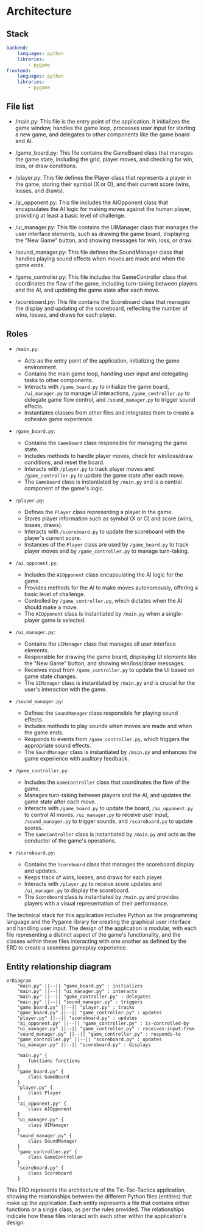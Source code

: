 # Architecture
## Stack
```yaml
backend:
    languages: python
    libraries:
        - pygame
frontend:
    languages: python
    libraries:
        - pygame
```

## File list
- /main.py: This file is the entry point of the application. It initializes the game window, handles the game loop, processes user input for starting a new game, and delegates to other components like the game board and AI.

- /game_board.py: This file contains the GameBoard class that manages the game state, including the grid, player moves, and checking for win, loss, or draw conditions.

- /player.py: This file defines the Player class that represents a player in the game, storing their symbol (X or O), and their current score (wins, losses, and draws).

- /ai_opponent.py: This file includes the AIOpponent class that encapsulates the AI logic for making moves against the human player, providing at least a basic level of challenge.

- /ui_manager.py: This file contains the UIManager class that manages the user interface elements, such as drawing the game board, displaying the "New Game" button, and showing messages for win, loss, or draw.

- /sound_manager.py: This file defines the SoundManager class that handles playing sound effects when moves are made and when the game ends.

- /game_controller.py: This file includes the GameController class that coordinates the flow of the game, including turn-taking between players and the AI, and updating the game state after each move.

- /scoreboard.py: This file contains the Scoreboard class that manages the display and updating of the scoreboard, reflecting the number of wins, losses, and draws for each player.

## Roles
* `/main.py`:
    - Acts as the entry point of the application, initializing the game environment.
    - Contains the main game loop, handling user input and delegating tasks to other components.
    - Interacts with `/game_board.py` to initialize the game board, `/ui_manager.py` to manage UI interactions, `/game_controller.py` to delegate game flow control, and `/sound_manager.py` to trigger sound effects.
    - Instantiates classes from other files and integrates them to create a cohesive game experience.

* `/game_board.py`:
    - Contains the `GameBoard` class responsible for managing the game state.
    - Includes methods to handle player moves, check for win/loss/draw conditions, and reset the board.
    - Interacts with `/player.py` to track player moves and `/game_controller.py` to update the game state after each move.
    - The `GameBoard` class is instantiated by `/main.py` and is a central component of the game's logic.

* `/player.py`:
    - Defines the `Player` class representing a player in the game.
    - Stores player information such as symbol (X or O) and score (wins, losses, draws).
    - Interacts with `/scoreboard.py` to update the scoreboard with the player's current score.
    - Instances of the `Player` class are used by `/game_board.py` to track player moves and by `/game_controller.py` to manage turn-taking.

* `/ai_opponent.py`:
    - Includes the `AIOpponent` class encapsulating the AI logic for the game.
    - Provides methods for the AI to make moves autonomously, offering a basic level of challenge.
    - Controlled by `/game_controller.py`, which dictates when the AI should make a move.
    - The `AIOpponent` class is instantiated by `/main.py` when a single-player game is selected.

* `/ui_manager.py`:
    - Contains the `UIManager` class that manages all user interface elements.
    - Responsible for drawing the game board, displaying UI elements like the "New Game" button, and showing win/loss/draw messages.
    - Receives input from `/game_controller.py` to update the UI based on game state changes.
    - The `UIManager` class is instantiated by `/main.py` and is crucial for the user's interaction with the game.

* `/sound_manager.py`:
    - Defines the `SoundManager` class responsible for playing sound effects.
    - Includes methods to play sounds when moves are made and when the game ends.
    - Responds to events from `/game_controller.py`, which triggers the appropriate sound effects.
    - The `SoundManager` class is instantiated by `/main.py` and enhances the game experience with auditory feedback.

* `/game_controller.py`:
    - Includes the `GameController` class that coordinates the flow of the game.
    - Manages turn-taking between players and the AI, and updates the game state after each move.
    - Interacts with `/game_board.py` to update the board, `/ai_opponent.py` to control AI moves, `/ui_manager.py` to receive user input, `/sound_manager.py` to trigger sounds, and `/scoreboard.py` to update scores.
    - The `GameController` class is instantiated by `/main.py` and acts as the conductor of the game's operations.

* `/scoreboard.py`:
    - Contains the `Scoreboard` class that manages the scoreboard display and updates.
    - Keeps track of wins, losses, and draws for each player.
    - Interacts with `/player.py` to receive score updates and `/ui_manager.py` to display the scoreboard.
    - The `Scoreboard` class is instantiated by `/main.py` and provides players with a visual representation of their performance.

The technical stack for this application includes Python as the programming language and the Pygame library for creating the graphical user interface and handling user input. The design of the application is modular, with each file representing a distinct aspect of the game's functionality, and the classes within these files interacting with one another as defined by the ERD to create a seamless gameplay experience.

## Entity relationship diagram
```mermaid
erDiagram
    "main.py" ||--|| "game_board.py" : initializes
    "main.py" ||--|| "ui_manager.py" : interacts
    "main.py" ||--|| "game_controller.py" : delegates
    "main.py" ||--|| "sound_manager.py" : triggers
    "game_board.py" ||--|| "player.py" : tracks
    "game_board.py" ||--|| "game_controller.py" : updates
    "player.py" ||--|| "scoreboard.py" : updates
    "ai_opponent.py" ||--|| "game_controller.py" : is-controlled-by
    "ui_manager.py" ||--|| "game_controller.py" : receives-input-from
    "sound_manager.py" ||--|| "game_controller.py" : responds-to
    "game_controller.py" ||--|| "scoreboard.py" : updates
    "ui_manager.py" ||--|| "scoreboard.py" : displays

    "main.py" {
        functions functions
    }
    "game_board.py" {
        class GameBoard
    }
    "player.py" {
        class Player
    }
    "ai_opponent.py" {
        class AIOpponent
    }
    "ui_manager.py" {
        class UIManager
    }
    "sound_manager.py" {
        class SoundManager
    }
    "game_controller.py" {
        class GameController
    }
    "scoreboard.py" {
        class Scoreboard
    }
```

This ERD represents the architecture of the Tic-Tac-Tactics application, showing the relationships between the different Python files (entities) that make up the application. Each entity represents a file that contains either functions or a single class, as per the rules provided. The relationships indicate how these files interact with each other within the application's design.


